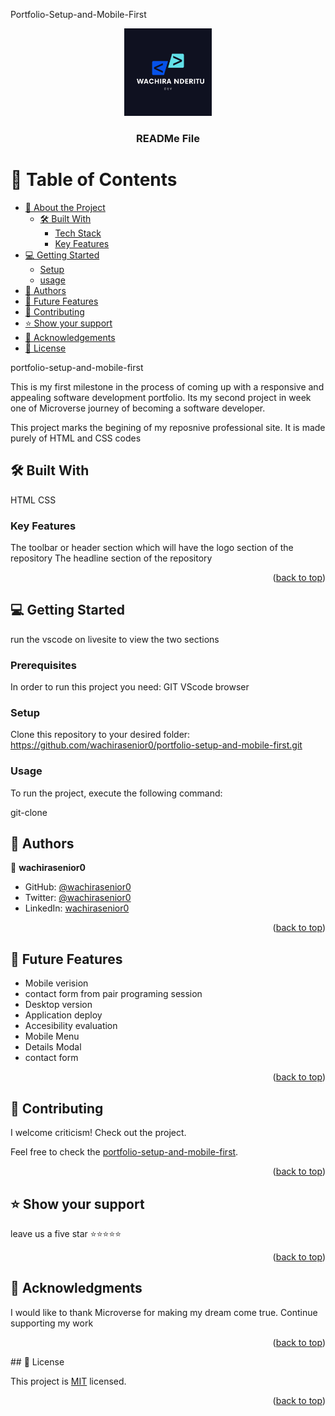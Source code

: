 <a name="readme-top">Portfolio-Setup-and-Mobile-First</a>

<div align="center">
    <img src="murple_logo.png" alt="logo" width="140"  height="auto" />
  <br/>

  <h3><b>READMe File</b></h3>

</div>


# 📗 Table of Contents

- [📖 About the Project](#about-project)
  - [🛠 Built With](#built-with)
    - [Tech Stack](#tech-stack)
    - [Key Features](#key-features)
- [💻 Getting Started](#getting-started)
  - [Setup](#setup)
  - [usage](#usage)
- [👥 Authors](#authors)
- [🔭 Future Features](#future-features)
- [🤝 Contributing](#contributing)
- [⭐️ Show your support](#support)
- [🙏 Acknowledgements](#acknowledgements)
- [📝 License](#license)


<a name="about-project">portfolio-setup-and-mobile-first</a>

This is my first milestone in the process of coming up with a responsive and appealing software development portfolio. Its my second project in week one of Microverse journey of becoming a software developer.

This project marks the begining of my reposnive professional site. It is made purely of HTML and CSS codes 

## 🛠 Built With <a name="built-with"></a>
HTML 
CSS


### Key Features <a name="key-features"></a>

The toolbar or header section which will have the logo section of the repository 
The headline section of the repository 

<p align="right">(<a href="#readme-top">back to top</a>)</p>


## 💻 Getting Started <a name="getting-started"></a>

run the vscode on livesite to view the two sections

### Prerequisites

In order to run this project you need:
GIT
VScode
browser 


### Setup

Clone this repository to your desired folder:
 https://github.com/wachirasenior0/portfolio-setup-and-mobile-first.git



### Usage

To run the project, execute the following command:

git-clone



## 👥 Authors <a name="authors"></a>


👤 **wachirasenior0**

- GitHub: [@wachirasenior0](https://github.com/githubhandle)
- Twitter: [@wachirasenior0](https://twitter.com/twitterhandle)
- LinkedIn: [wachirasenior0](https://linkedin.com/in/linkedinhandle)


<p align="right">(<a href="#readme-top">back to top</a>)</p>


## 🔭 Future Features <a name="future-features"></a>

- Mobile verision
- contact form from pair programing session 
- Desktop version
- Application deploy 
- Accesibility evaluation 
- Mobile Menu
- Details Modal
- contact form 

<p align="right">(<a href="#readme-top">back to top</a>)</p>

## 🤝 Contributing <a name="contributing"></a>

I welcome criticism! Check out the project.

Feel free to check the [portfolio-setup-and-mobile-first]( https://github.com/wachirasenior0/portfolio-setup-and-mobile-first.git
).

<p align="right">(<a href="#readme-top">back to top</a>)</p>

## ⭐️ Show your support <a name="support"></a>

leave us a five star ⭐️⭐️⭐️⭐️⭐️

<p align="right">(<a href="#readme-top">back to top</a>)</p>


## 🙏 Acknowledgments <a name="acknowledgements"></a>

I would like to thank Microverse for making my dream come true. Continue supporting my work
<p align="right">(<a href="#readme-top">back to top</a>)</p>
## 📝 License <a name="license"></a>

This project is [MIT](LICENSE) licensed.
<p align="right">(<a href="#readme-top">back to top</a>)</p>